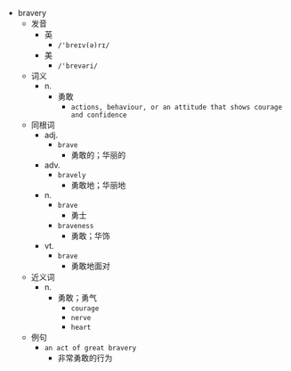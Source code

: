 - bravery
  - 发音
    - 英
      - `/'breɪv(ə)rɪ/`
    - 美
      - `/'brevəri/`
  - 词义
    - n.
      - 勇敢
        - `actions, behaviour, or an attitude that shows courage and confidence`
  - 同根词
    - adj.
      - `brave`
        - 勇敢的；华丽的
    - adv.
      - `bravely`
        - 勇敢地；华丽地
    - n.
      - `brave`
        - 勇士
      - `braveness`
        - 勇敢；华饰
    - vt.
      - `brave`
        - 勇敢地面对
  - 近义词
    - n.
      - 勇敢；勇气
        - `courage`
        - `nerve`
        - `heart`
  - 例句
    - `an act of great bravery`
      - 非常勇敢的行为

